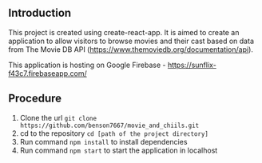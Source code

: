 ## Introduction

This project is created using create-react-app. It is aimed to create an application to allow visitors to browse movies and their cast based on data from The Movie DB API (https://www.themoviedb.org/documentation/api).

This application is hosting on Google Firebase - https://sunflix-f43c7.firebaseapp.com/

## Procedure

1. Clone the url `git clone https://github.com/benson7667/movie_and_chiils.git`
2. cd to the repository `cd [path of the project directory]`
3. Run command `npm install` to install dependencies
4. Run command `npm start` to start the application in localhost
